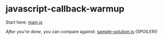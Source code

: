 # javascript-callback-warmup

Start here: [main.js](main.js)

*After you're done*, you can compare against: [sample-solution.js](sample-solution.js) (SPOILER!)
